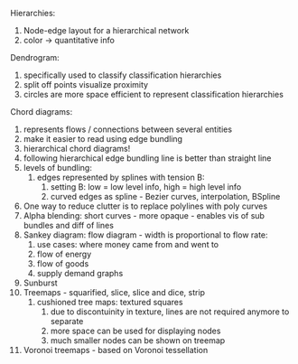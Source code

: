 

Hierarchies:
1. Node-edge layout for a hierarchical network
2. color ->  quantitative info

Dendrogram:
1. specifically used to classify classification hierarchies
2. split off points visualize proximity
3. circles are more space efficient to represent classification hierarchies



Chord diagrams:
1. represents flows / connections between several entities
2. make it easier to read using edge bundling
3. hierarchical chord diagrams!
4. following hierarchical edge bundling line is better than straight line
5. levels of bundling:
	1. edges represented by splines with tension B:
		1. setting B: low = low level info, high = high level info
		2. curved edges as spline - Bezier curves, interpolation, BSpline
6. One way to reduce clutter is to replace polylines with poly curves
7. Alpha blending: short curves - more opaque - enables vis of sub bundles and diff of lines
8. Sankey diagram: flow diagram - width is proportional to flow rate:
	1. use cases: where money came from and went to
	2. flow of energy
	3. flow of goods
	4. supply demand graphs
9. Sunburst
10. Treemaps - squarified, slice, slice and dice, strip
	1. cushioned tree maps: textured squares
		1. due to discontuinity in texture, lines are not required anymore to separate
		2. more space can be used for displaying nodes
		3. much smaller nodes can be shown on treemap
11. Voronoi treemaps - based on Voronoi tessellation

